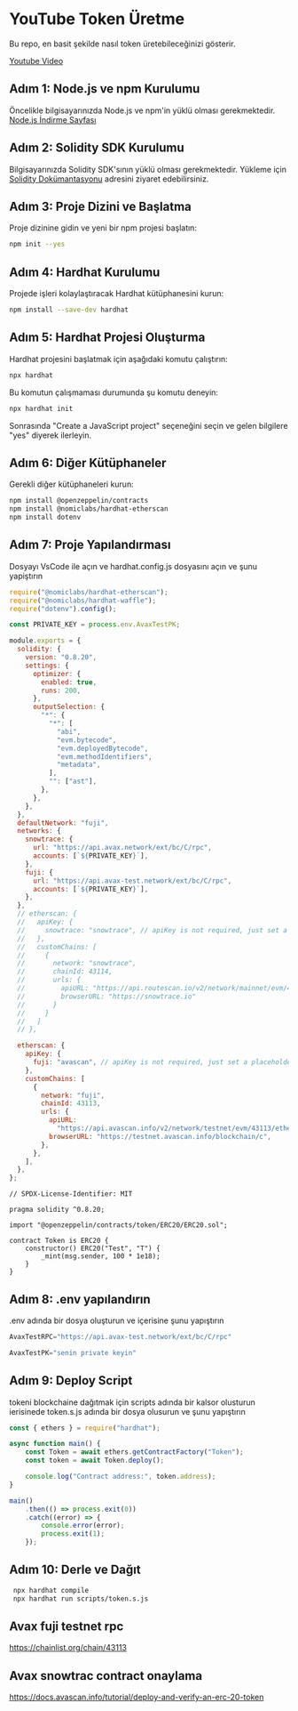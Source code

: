 # YouTube Token Üretme

Bu repo, en basit şekilde nasıl token üretebileceğinizi gösterir.

[Youtube Video](https://youtu.be/pyoB-J0d8DQ)

## Adım 1: Node.js ve npm Kurulumu

Öncelikle bilgisayarınızda Node.js ve npm'in yüklü olması gerekmektedir. [Node.js İndirme Sayfası](https://nodejs.org/)

## Adım 2: Solidity SDK Kurulumu

Bilgisayarınızda Solidity SDK'sının yüklü olması gerekmektedir. Yükleme için [Solidity Dokümantasyonu](https://docs.soliditylang.org/en/latest/installing-solidity.html) adresini ziyaret edebilirsiniz.

## Adım 3: Proje Dizini ve Başlatma

Proje dizinine gidin ve yeni bir npm projesi başlatın:
```bash
npm init --yes 
```

## Adım 4: Hardhat Kurulumu

Projede işleri kolaylaştıracak Hardhat kütüphanesini kurun:
```bash
npm install --save-dev hardhat
```

## Adım 5: Hardhat Projesi Oluşturma
Hardhat projesini başlatmak için aşağıdaki komutu çalıştırın:
```bash
npx hardhat
```
Bu komutun çalışmaması durumunda şu komutu deneyin:

```bash
npx hardhat init
```
Sonrasında "Create a JavaScript project" seçeneğini seçin ve gelen bilgilere "yes" diyerek ilerleyin.

## Adım 6: Diğer Kütüphaneler
Gerekli diğer kütüphaneleri kurun:
```bash
npm install @openzeppelin/contracts
npm install @nomiclabs/hardhat-etherscan
npm install dotenv
```
 
 ## Adım 7: Proje Yapılandırması

Dosyayı VsCode ile açın ve hardhat.config.js dosyasını açın ve şunu yapiştırın 
```js
require("@nomiclabs/hardhat-etherscan");
require("@nomiclabs/hardhat-waffle");
require("dotenv").config();

const PRIVATE_KEY = process.env.AvaxTestPK;

module.exports = {
  solidity: {
    version: "0.8.20",
    settings: {
      optimizer: {
        enabled: true,
        runs: 200,
      },
      outputSelection: {
        "*": {
          "*": [
            "abi",
            "evm.bytecode",
            "evm.deployedBytecode",
            "evm.methodIdentifiers",
            "metadata",
          ],
          "": ["ast"],
        },
      },
    },
  },
  defaultNetwork: "fuji",
  networks: {
    snowtrace: {
      url: "https://api.avax.network/ext/bc/C/rpc",
      accounts: [`${PRIVATE_KEY}`],
    },
    fuji: {
      url: "https://api.avax-test.network/ext/bc/C/rpc",
      accounts: [`${PRIVATE_KEY}`],
    },
  },
  // etherscan: {
  //   apiKey: {
  //     snowtrace: "snowtrace", // apiKey is not required, just set a placeholder
  //   },
  //   customChains: [
  //     {
  //       network: "snowtrace",
  //       chainId: 43114,
  //       urls: {
  //         apiURL: "https://api.routescan.io/v2/network/mainnet/evm/43114/etherscan",
  //         browserURL: "https://snowtrace.io"
  //       }
  //     }
  //   ]
  // },

  etherscan: {
    apiKey: {
      fuji: "avascan", // apiKey is not required, just set a placeholder
    },
    customChains: [
      {
        network: "fuji",
        chainId: 43113,
        urls: {
          apiURL:
            "https://api.avascan.info/v2/network/testnet/evm/43113/etherscan",
          browserURL: "https://testnet.avascan.info/blockchain/c",
        },
      },
    ],
  },
};
```

```solidity
// SPDX-License-Identifier: MIT

pragma solidity ^0.8.20;

import "@openzeppelin/contracts/token/ERC20/ERC20.sol";

contract Token is ERC20 {
    constructor() ERC20("Test", "T") {
        _mint(msg.sender, 100 * 1e18);
    }
}
```

## Adım 8: .env yapılandırın

.env adında bir dosya oluşturun ve içerisine şunu yapıştırın

```js
AvaxTestRPC="https://api.avax-test.network/ext/bc/C/rpc"

AvaxTestPK="senin private keyin"
```

## Adım 9: Deploy Script
tokeni blockchaine dağıtmak için scripts adında bir kalsor olusturun ierisinede token.s.js adında bir dosya olusurun ve şunu yapıştırın 

```js
const { ethers } = require("hardhat");

async function main() {
    const Token = await ethers.getContractFactory("Token");
    const token = await Token.deploy();

    console.log("Contract address:", token.address);
}

main()
    .then(() => process.exit(0))
    .catch((error) => {
        console.error(error);
        process.exit(1);
    });
```

## Adım 10: Derle ve Dağıt

```bash
 npx hardhat compile
 npx hardhat run scripts/token.s.js

```

## Avax fuji testnet rpc
https://chainlist.org/chain/43113

## Avax snowtrac contract onaylama
https://docs.avascan.info/tutorial/deploy-and-verify-an-erc-20-token